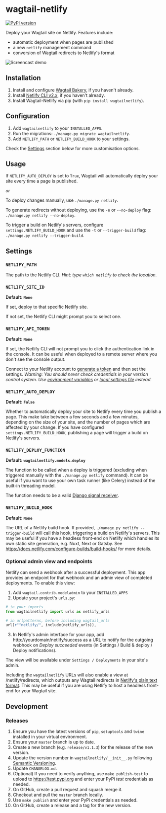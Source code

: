 # wagtail-netlify

[![PyPI version](https://badge.fury.io/py/wagtailnetlify.svg)](https://badge.fury.io/py/wagtailnetlify)

Deploy your Wagtail site on Netlify. Features include:

 - automatic deployment when pages are published
 - a new `netlify` management command
 - conversion of Wagtail redirects to Netlify's format

![Screencast demo](https://tom.s3.amazonaws.com/wagtail-netlify.gif)

## Installation

1. Install and configure [Wagtail Bakery](https://github.com/moorinteractive/wagtail-bakery), if you haven't already.
2. Install [Netlify CLI v2.x](https://www.netlify.com/docs/cli/#installation), if you haven't already.
3. Install Wagtail-Netlify via pip (with `pip install wagtailnetlify`).

## Configuration

1. Add `wagtailnetlify` to your `INSTALLED_APPS`.
2. Run the migrations: `./manage.py migrate wagtailnetlify`.
3. Add `NETLIFY_PATH` or `NETLIFY_BUILD_HOOK` to your settings.

Check the [Settings](#settings) section below for more customisation options.

## Usage

If `NETLIFY_AUTO_DEPLOY` is set to `True`, Wagtail will automatically deploy your site every time a page is published.

*or*

To deploy changes manually, use `./manage.py netlify`. 

To generate redirects without deploying, use the `-n` or `--no-deploy` flag: `./manage.py netlify --no-deploy`. 

To trigger a build on Netlify's servers, configure `settings.NETLIFY_BUILD_HOOK` and use the `-t` or `--trigger-build` flag: `./manage.py netlify --trigger-build`.

## Settings

### `NETLIFY_PATH`

The path to the Netlify CLI. *Hint: type `which netlify` to check the location.*

### `NETLIFY_SITE_ID`

**Default: `None`**

If set, deploy to that specific Netlify site.

If not set, the Netlify CLI might prompt you to select one.

### `NETLIFY_API_TOKEN`

**Default: `None`**

If set, the Netlify CLI will not prompt you to click the authentication link in the console. It can be useful when deployed to a remote server where you don't see the console output.

Connect to your Netlify account to [generate a token](https://app.netlify.com/account/applications) and then set the settings. *Warning: You should never check credentials in your version control system. Use [environment variables](https://django-environ.readthedocs.io/en/latest/) or [local settings file](http://techstream.org/Bits/Local-Settings-in-django) instead.*

### `NETLIFY_AUTO_DEPLOY`

**Default: `False`**

Whether to automatically deploy your site to Netlify every time you publish a page. This make take between a few seconds and a few minutes, depending on the size of your site, and the number of pages which are affected by your change. If you have configured `settings.NETLIFY_BUILD_HOOK`, publishing a page will trigger a build on Netlify's servers.

### `NETLIFY_DEPLOY_FUNCTION`

**Default: `wagtailnetlify.models.deploy`**

The function to be called when a deploy is triggered (excluding when triggered manually with the `./manage.py netlify` command). It can be useful if you want to use your own task runner (like Celery) instead of the built-in threading model.

The function needs to be a valid [Django signal receiver](https://docs.djangoproject.com/en/2.1/topics/signals/#receiver-functions).

### `NETLIFY_BUILD_HOOK`

**Default: `None`**

The URL of a Netlify build hook. If provided, `./manage.py netlify --trigger-build` will call this hook, triggering a build
on Netlify's servers. This may be useful if you have a headless front-end on Netlify which handles its own static site generation, 
e.g. Nuxt, Next or Gatsby. See https://docs.netlify.com/configure-builds/build-hooks/ for more details.

### Optional admin view and endpoints

Netlify can send a webhook after a successful deployment. This app provides an endpoint for that webhook and an admin view of completed deployments. To enable this view:

1. Add `wagtail.contrib.modeladmin` to your `INSTALLED_APPS`
1. Update your project's `urls.py`:

```python
# in your imports
from wagtailnetlify import urls as netlify_urls

# in urlpatterns, before including wagtail_urls
url(r"^netlify/", include(netlify_urls)),
```

3. In Netlify's admin interface for your app, add http://yourdomain/netlify/success as a URL to notify for the outgoing webhook on *Deploy succeeded* events (in Settings / Build & deploy / Deploy notifications).

The view will be available under `Settings / Deployments` in your site's admin.

Including the `wagtailnetlify` URLs will also enable a view at /netlify/redirects, which outputs any Wagtail redirects in [Netlify's plain text format](https://docs.netlify.com/routing/redirects/#syntax-for-the-redirects-file). This may be useful if you are using Netlify to host a headless front-end for your Wagtail site.

## Development

### Releases

1. Ensure you have the latest versions of `pip`, `setuptools` and `twine` installed in your virtual environment.
1. Ensure your `master` branch is up to date.
1. Create a new branch (e.g. `release/v1.1.3`) for the release of the new version.
1. Update the version number in `wagtailnetlify/__init__.py` following [Semantic Versioning](http://semver.org/spec/v2.0.0.html).
1. Update `CHANGELOG.md`.
1. (Optional) If you need to verify anything, use `make publish-test` to upload to https://test.pypi.org and enter your PyPi *test* credentials as needed.
1. On GitHub, create a pull request and squash merge it.
1. Checkout and pull the `master` branch locally.
1. Use `make publish` and enter your PyPi credentials as needed.
1. On GitHub, create a release and a tag for the new version.
